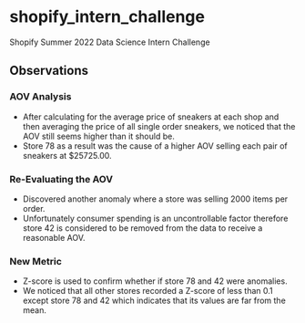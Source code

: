 # shopify_intern_challenge
Shopify Summer 2022 Data Science Intern Challenge

## Observations
### AOV Analysis
* After calculating for the average price of sneakers at each shop and then averaging the price of all single order sneakers, we noticed that the AOV still seems higher than it should be.
* Store 78 as a result was the cause of a higher AOV selling each pair of sneakers at $25725.00.

### Re-Evaluating the AOV
* Discovered another anomaly where a store was selling 2000 items per order.
* Unfortunately consumer spending is an uncontrollable factor therefore store 42 is considered to be removed from the data to receive a reasonable AOV.

### New Metric
* Z-score is used to confirm whether if store 78 and 42 were anomalies. 
* We noticed that all other stores recorded a Z-score of less than 0.1 except store 78 and 42 which indicates that its values are far from the mean. 
